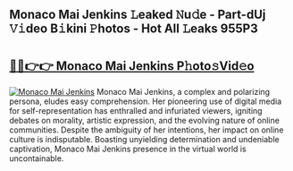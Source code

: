 ## Monaco Mai Jenkins 𝙻eaked 𝙽u𝚍e - Part-dUj 𝚅𝚒deo B𝚒kini 𝙿hotos - Hot All 𝙻eaks 955P3

# <h2><a href="http://ld6dxq.urlbe.top/?page=Monaco+Mai+Jenkins">🔗🔗👉👉 Monaco Mai Jenkins P𝚑oto𝚜Vid𝚎o</a></h2>

[![Monaco Mai Jenkins](https://i.imgur.com/eBuTRDB.gif)](http://ld6dxq.urlbe.top/?page=Monaco+Mai+Jenkins)
Monaco Mai Jenkins, a complex and polarizing persona, eludes easy comprehension. Her pioneering use of digital media for self-representation has enthralled and infuriated viewers, igniting debates on morality, artistic expression, and the evolving nature of online communities. Despite the ambiguity of her intentions, her impact on online culture is indisputable. Boasting unyielding determination and undeniable captivation, Monaco Mai Jenkins presence in the virtual world is uncontainable.
